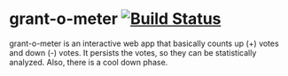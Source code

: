 # grant-o-meter [![Build Status](https://travis-ci.org/oguntli/grant-o-meter.svg?branch=master)](https://travis-ci.org/oguntli/grant-o-meter)

grant-o-meter is an interactive web app that basically counts up (+) votes and down (-) votes. It persists the votes, so they can be statistically analyzed. Also, there is a cool down phase.

